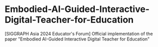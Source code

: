 # Embodied-AI-Guided-Interactive-Digital-Teacher-for-Education
[SIGGRAPH Asia 2024 Educator's Forum] Official implementation of the paper "Embodied AI-Guided Interactive Digital Teacher for Education"
